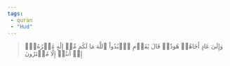 ```yaml
---
tags: 
 - quran 
 - "Hud"
---
```


> وَإِلَىٰ عَادٍ أَخَاهُمۡ هُودٗاۚ قَالَ يَٰقَوۡمِ ٱعۡبُدُواْ ٱللَّهَ مَا لَكُم مِّنۡ إِلَٰهٍ غَيۡرُهُۥٓۖ إِنۡ أَنتُمۡ إِلَّا مُفۡتَرُونَ
